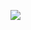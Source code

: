 
<img src="https://res.cloudinary.com/mountaincloud/image/upload/v1630525900/E7d6BYSWUAE4Os8_4_gsaz9p.png"></img>
